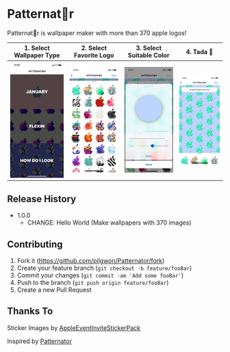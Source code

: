 # Patternatr

Patternatr is wallpaper maker with more than 370 apple logos!


| 1. Select Wallpaper Type  | 2. Select Favorite Logo | 3. Select Suitable Color | 4. Tada 🎉 |
| ------------- | ------------- | ------------- | ------------- |
| ![image1](DemoImages/Demo1.jpg)  | ![image1](DemoImages/Demo3.jpg) | ![image1](DemoImages/Demo4.jpg) | ![image1](DemoImages/Demo2.jpg) |



## Release History

* 1.0.0
    * CHANGE: Hello World (Make wallpapers with 370 images)

## Contributing

1. Fork it (<https://github.com/pilgwon/Patternator/fork>)
2. Create your feature branch (`git checkout -b feature/fooBar`)
3. Commit your changes (`git commit -am 'Add some fooBar'`)
4. Push to the branch (`git push origin feature/fooBar`)
5. Create a new Pull Request

## Thanks To

Sticker Images by [AppleEventInviteStickerPack](https://github.com/azzoor/AppleEventInviteStickerPack)

Inspired by [Patternator](http://www.patternator.me)

